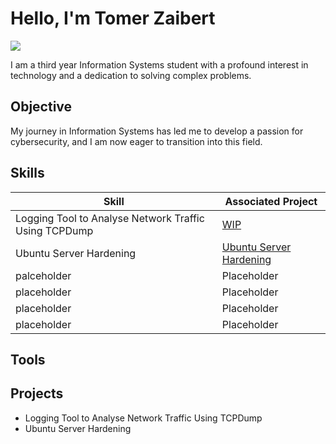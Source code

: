 # Hello, I'm Tomer Zaibert
<a href="https://linkedin.com/in/tomer-zaibert/"><img src="https://img.shields.io/badge/-LinkedIn-0072b1?&style=for-the-badge&logo=linkedin&logoColor=white" /></a>

I am a third year Information Systems student with a profound interest in technology and a dedication to solving complex problems.

## Objective

My journey in Information Systems has led me to develop a passion for cybersecurity, and I am now eager to transition into this field.

## Skills

| Skill                                         | Associated Project         |
|-----------------------------------------------|----------------------------|
| Logging Tool to Analyse Network Traffic Using TCPDump          | <a href="/">WIP</a>|
| Ubuntu Server Hardening | <a href="https://github.com/TomerZaibert/Ubuntu-Server-Hardening">Ubuntu Server Hardening</a>|
| palceholder         | Placeholder|
| placeholder      | Placeholder|
| placeholder                  | Placeholder|
| placeholder | Placeholder|

## Tools
<div>
   
    
</div>

## Projects
- Logging Tool to Analyse Network Traffic Using TCPDump
- Ubuntu Server Hardening
